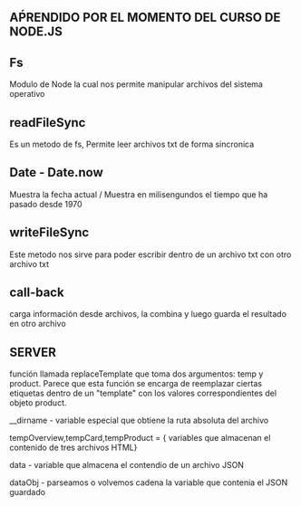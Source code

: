 AṔRENDIDO POR EL MOMENTO DEL CURSO DE NODE.JS
---------------------------------------------


Fs
--
Modulo de Node la cual nos permite manipular archivos del sistema operativo

readFileSync
------------
Es un metodo de fs, Permite leer archivos txt de forma sincronica

Date - Date.now
---------------
Muestra la fecha actual / Muestra en milisengundos el tiempo que ha pasado desde 1970  

writeFileSync
-------------
Este metodo nos sirve para poder escribir dentro de un archivo txt con otro archivo txt

call-back
---------
carga información desde archivos, la combina y luego guarda el resultado en otro archivo

SERVER
------
 función llamada replaceTemplate que toma dos argumentos: temp y product. Parece que esta función se encarga de reemplazar ciertas etiquetas dentro de un "template" con los valores correspondientes del objeto product.

__dirname - variable especial que obtiene la ruta absoluta del archivo

tempOverview,tempCard,tempProduct = { variables que almacenan el contenido de tres archivos HTML}

data - variable que almacena el contendio de un archivo JSON

dataObj - parseamos o volvemos cadena la variable que contenia el JSON guardado
